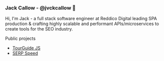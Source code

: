 ### Jack Callow - @jvckcallow 👋

Hi, I'm Jack - a full stack software engineer at Reddico Digital leading SPA production & crafting highly scalable and performant APIs/microservices to create tools for the SEO industry.

Public projects
- [TourGuide JS](https:tourguidejs.com)
- [SERP Speed](https://reddico.co.uk/tools/serp-speed/) 




<!--
**sjmc11/sjmc11** is a ✨ _special_ ✨ repository because its `README.md` (this file) appears on your GitHub profile.

Here are some ideas to get you started:

- 🔭 I’m currently working on ...
- 🌱 I’m currently learning ...
- 👯 I’m looking to collaborate on ...
- 🤔 I’m looking for help with ...
- 💬 Ask me about ...
- 📫 How to reach me: ...
- 😄 Pronouns: ...
- ⚡ Fun fact: ...
-->
